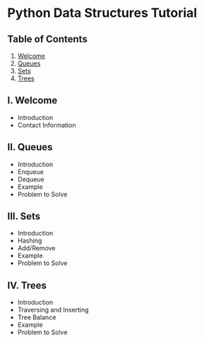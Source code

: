 # Python Data Structures Tutorial
## Table of Contents
1. [Welcome](#i-welcome)
2. [Queues](#ii-queues)
3. [Sets](#iii-sets)
4. [Trees](#iv-trees)
## I. Welcome
* Introduction
* Contact Information
## II. Queues
* Introduction
* Enqueue
* Dequeue
* Example
* Problem to Solve
## III. Sets
* Introduction
* Hashing
* Add/Remove
* Example
* Problem to Solve
## IV. Trees
* Introduction
* Traversing and Inserting
* Tree Balance
* Example
* Problem to Solve

